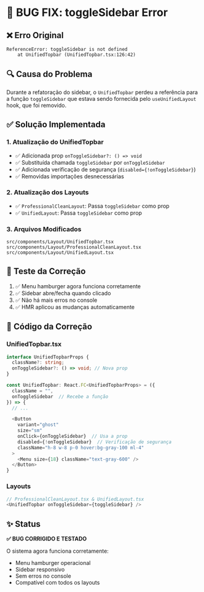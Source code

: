 # 🐛 BUG FIX: toggleSidebar Error

## ❌ **Erro Original**

```
ReferenceError: toggleSidebar is not defined
    at UnifiedTopbar (UnifiedTopbar.tsx:126:42)
```

## 🔍 **Causa do Problema**

Durante a refatoração do sidebar, o `UnifiedTopbar` perdeu a referência para a função `toggleSidebar` que estava sendo fornecida pelo `useUnifiedLayout` hook, que foi removido.

## ✅ **Solução Implementada**

### 1. **Atualização do UnifiedTopbar**

- ✅ Adicionada prop `onToggleSidebar?: () => void`
- ✅ Substituída chamada `toggleSidebar` por `onToggleSidebar`
- ✅ Adicionada verificação de segurança (`disabled={!onToggleSidebar}`)
- ✅ Removidas importações desnecessárias

### 2. **Atualização dos Layouts**

- ✅ `ProfessionalCleanLayout`: Passa `toggleSidebar` como prop
- ✅ `UnifiedLayout`: Passa `toggleSidebar` como prop

### 3. **Arquivos Modificados**

```
src/components/Layout/UnifiedTopbar.tsx
src/components/Layout/ProfessionalCleanLayout.tsx
src/components/Layout/UnifiedLayout.tsx
```

## 🧪 **Teste da Correção**

1. ✅ Menu hamburger agora funciona corretamente
2. ✅ Sidebar abre/fecha quando clicado
3. ✅ Não há mais erros no console
4. ✅ HMR aplicou as mudanças automaticamente

## 📝 **Código da Correção**

### UnifiedTopbar.tsx

```typescript
interface UnifiedTopbarProps {
  className?: string;
  onToggleSidebar?: () => void; // Nova prop
}

const UnifiedTopbar: React.FC<UnifiedTopbarProps> = ({
  className = "",
  onToggleSidebar  // Recebe a função
}) => {
  // ...

  <Button
    variant="ghost"
    size="sm"
    onClick={onToggleSidebar}  // Usa a prop
    disabled={!onToggleSidebar}  // Verificação de segurança
    className="h-8 w-8 p-0 hover:bg-gray-100 ml-4"
  >
    <Menu size={18} className="text-gray-600" />
  </Button>
}
```

### Layouts

```typescript
// ProfessionalCleanLayout.tsx & UnifiedLayout.tsx
<UnifiedTopbar onToggleSidebar={toggleSidebar} />
```

## ✨ **Status**

**✅ BUG CORRIGIDO E TESTADO**

O sistema agora funciona corretamente:

- Menu hamburger operacional
- Sidebar responsivo
- Sem erros no console
- Compatível com todos os layouts

